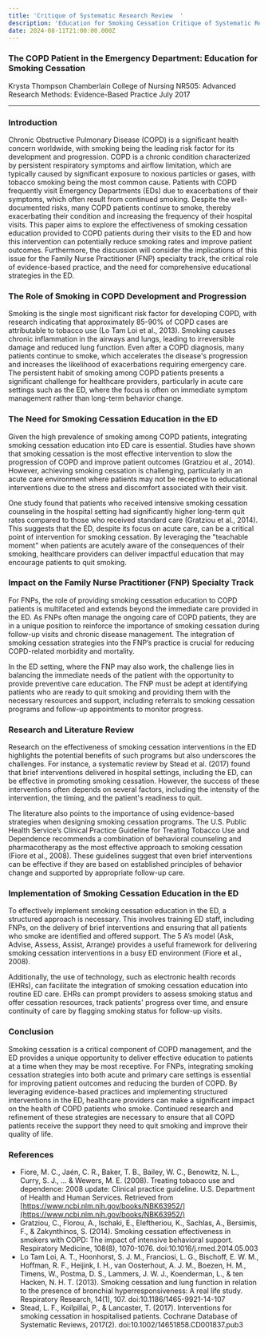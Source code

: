 ```yaml
---
title: 'Critique of Systematic Research Review  '
description: 'Education for Smoking Cessation Critique of Systematic Research Review '
date: 2024-08-11T21:00:00.000Z
---
```


### The COPD Patient in the Emergency Department: Education for Smoking Cessation

Krysta Thompson
Chamberlain College of Nursing
NR505: Advanced Research Methods: Evidence-Based Practice
July 2017

***

### Introduction

Chronic Obstructive Pulmonary Disease (COPD) is a significant health concern worldwide, with smoking being the leading risk factor for its development and progression. COPD is a chronic condition characterized by persistent respiratory symptoms and airflow limitation, which are typically caused by significant exposure to noxious particles or gases, with tobacco smoking being the most common cause. Patients with COPD frequently visit Emergency Departments (EDs) due to exacerbations of their symptoms, which often result from continued smoking. Despite the well-documented risks, many COPD patients continue to smoke, thereby exacerbating their condition and increasing the frequency of their hospital visits. This paper aims to explore the effectiveness of smoking cessation education provided to COPD patients during their visits to the ED and how this intervention can potentially reduce smoking rates and improve patient outcomes. Furthermore, the discussion will consider the implications of this issue for the Family Nurse Practitioner (FNP) specialty track, the critical role of evidence-based practice, and the need for comprehensive educational strategies in the ED.

### The Role of Smoking in COPD Development and Progression

Smoking is the single most significant risk factor for developing COPD, with research indicating that approximately 85-90% of COPD cases are attributable to tobacco use (Lo Tam Loi et al., 2013). Smoking causes chronic inflammation in the airways and lungs, leading to irreversible damage and reduced lung function. Even after a COPD diagnosis, many patients continue to smoke, which accelerates the disease's progression and increases the likelihood of exacerbations requiring emergency care. The persistent habit of smoking among COPD patients presents a significant challenge for healthcare providers, particularly in acute care settings such as the ED, where the focus is often on immediate symptom management rather than long-term behavior change.

### The Need for Smoking Cessation Education in the ED

Given the high prevalence of smoking among COPD patients, integrating smoking cessation education into ED care is essential. Studies have shown that smoking cessation is the most effective intervention to slow the progression of COPD and improve patient outcomes (Gratziou et al., 2014). However, achieving smoking cessation is challenging, particularly in an acute care environment where patients may not be receptive to educational interventions due to the stress and discomfort associated with their visit.

One study found that patients who received intensive smoking cessation counseling in the hospital setting had significantly higher long-term quit rates compared to those who received standard care (Gratziou et al., 2014). This suggests that the ED, despite its focus on acute care, can be a critical point of intervention for smoking cessation. By leveraging the "teachable moment" when patients are acutely aware of the consequences of their smoking, healthcare providers can deliver impactful education that may encourage patients to quit smoking.

### Impact on the Family Nurse Practitioner (FNP) Specialty Track

For FNPs, the role of providing smoking cessation education to COPD patients is multifaceted and extends beyond the immediate care provided in the ED. As FNPs often manage the ongoing care of COPD patients, they are in a unique position to reinforce the importance of smoking cessation during follow-up visits and chronic disease management. The integration of smoking cessation strategies into the FNP’s practice is crucial for reducing COPD-related morbidity and mortality.

In the ED setting, where the FNP may also work, the challenge lies in balancing the immediate needs of the patient with the opportunity to provide preventive care education. The FNP must be adept at identifying patients who are ready to quit smoking and providing them with the necessary resources and support, including referrals to smoking cessation programs and follow-up appointments to monitor progress.

### Research and Literature Review

Research on the effectiveness of smoking cessation interventions in the ED highlights the potential benefits of such programs but also underscores the challenges. For instance, a systematic review by Stead et al. (2017) found that brief interventions delivered in hospital settings, including the ED, can be effective in promoting smoking cessation. However, the success of these interventions often depends on several factors, including the intensity of the intervention, the timing, and the patient's readiness to quit.

The literature also points to the importance of using evidence-based strategies when designing smoking cessation programs. The U.S. Public Health Service’s Clinical Practice Guideline for Treating Tobacco Use and Dependence recommends a combination of behavioral counseling and pharmacotherapy as the most effective approach to smoking cessation (Fiore et al., 2008). These guidelines suggest that even brief interventions can be effective if they are based on established principles of behavior change and supported by appropriate follow-up care.

### Implementation of Smoking Cessation Education in the ED

To effectively implement smoking cessation education in the ED, a structured approach is necessary. This involves training ED staff, including FNPs, on the delivery of brief interventions and ensuring that all patients who smoke are identified and offered support. The 5 A’s model (Ask, Advise, Assess, Assist, Arrange) provides a useful framework for delivering smoking cessation interventions in a busy ED environment (Fiore et al., 2008).

Additionally, the use of technology, such as electronic health records (EHRs), can facilitate the integration of smoking cessation education into routine ED care. EHRs can prompt providers to assess smoking status and offer cessation resources, track patients' progress over time, and ensure continuity of care by flagging smoking status for follow-up visits.

### Conclusion

Smoking cessation is a critical component of COPD management, and the ED provides a unique opportunity to deliver effective education to patients at a time when they may be most receptive. For FNPs, integrating smoking cessation strategies into both acute and primary care settings is essential for improving patient outcomes and reducing the burden of COPD. By leveraging evidence-based practices and implementing structured interventions in the ED, healthcare providers can make a significant impact on the health of COPD patients who smoke. Continued research and refinement of these strategies are necessary to ensure that all COPD patients receive the support they need to quit smoking and improve their quality of life.

### References

* Fiore, M. C., Jaén, C. R., Baker, T. B., Bailey, W. C., Benowitz, N. L., Curry, S. J., ... & Wewers, M. E. (2008). Treating tobacco use and dependence: 2008 update: Clinical practice guideline. U.S. Department of Health and Human Services. Retrieved from [https://www.ncbi.nlm.nih.gov/books/NBK63952/](https://www.ncbi.nlm.nih.gov/books/NBK63952/)
* Gratziou, C., Florou, A., Ischaki, E., Eleftheriou, K., Sachlas, A., Bersimis, F., & Zakynthinos, S. (2014). Smoking cessation effectiveness in smokers with COPD: The impact of intensive behavioral support. Respiratory Medicine, 108(8), 1070-1076. doi:10.1016/j.rmed.2014.05.003
* Lo Tam Loi, A. T., Hoonhorst, S. J. M., Franciosi, L. G., Bischoff, E. W. M., Hoffman, R. F., Heijink, I. H., van Oosterhout, A. J. M., Boezen, H. M., Timens, W., Postma, D. S., Lammers, J. W. J., Koenderman, L., & ten Hacken, N. H. T. (2013). Smoking cessation and lung function in relation to the presence of bronchial hyperresponsiveness: A real life study. Respiratory Research, 14(1), 107. doi:10.1186/1465-9921-14-107
* Stead, L. F., Koilpillai, P., & Lancaster, T. (2017). Interventions for smoking cessation in hospitalised patients. Cochrane Database of Systematic Reviews, 2017(2). doi:10.1002/14651858.CD001837.pub3
